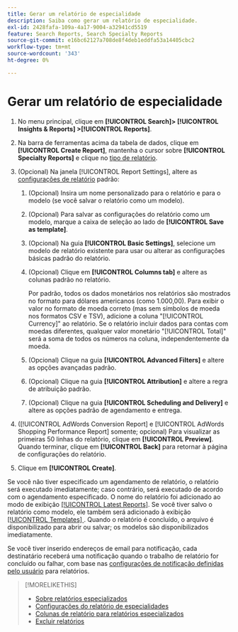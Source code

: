 ```yaml
---
title: Gerar um relatório de especialidade
description: Saiba como gerar um relatório de especialidade.
exl-id: 2428fafa-109a-4a17-9004-a32941cd5519
feature: Search Reports, Search Specialty Reports
source-git-commit: e16bc62127a708de8f4deb1eddfa53a14405cbc2
workflow-type: tm+mt
source-wordcount: '343'
ht-degree: 0%

---
```


# Gerar um relatório de especialidade

1. No menu principal, clique em **[!UICONTROL Search]> [!UICONTROL Insights & Reports] >[!UICONTROL Reports]**.

1. Na barra de ferramentas acima da tabela de dados, clique em **[!UICONTROL Create Report]**, mantenha o cursor sobre **[!UICONTROL Specialty Reports]** e clique no [tipo de relatório](/help/search-social-commerce/reports/management/specialty/specialty-report-about.md).

1. (Opcional) Na janela [!UICONTROL Report Settings], altere as [configurações de relatório](specialty-report-settings.md) padrão:

   1. (Opcional) Insira um nome personalizado para o relatório e para o modelo (se você salvar o relatório como um modelo).

   1. (Opcional) Para salvar as configurações do relatório como um modelo, marque a caixa de seleção ao lado de **[!UICONTROL Save as template]**.

   1. (Opcional) Na guia **[!UICONTROL Basic Settings]**, selecione um modelo de relatório existente para usar ou alterar as configurações básicas padrão do relatório.

   1. (Opcional) Clique em **[!UICONTROL Columns tab]** e altere as colunas padrão no relatório.

      Por padrão, todos os dados monetários nos relatórios são mostrados no formato para dólares americanos (como 1.000,00). Para exibir o valor no formato de moeda correto (mas sem símbolos de moeda nos formatos CSV e TSV), adicione a coluna &quot;[!UICONTROL Currency]&quot; ao relatório. Se o relatório incluir dados para contas com moedas diferentes, qualquer valor monetário &quot;[!UICONTROL Total]&quot; será a soma de todos os números na coluna, independentemente da moeda.

   1. (Opcional) Clique na guia **[!UICONTROL Advanced Filters]** e altere as opções avançadas padrão.

   1. (Opcional) Clique na guia **[!UICONTROL Attribution]** e altere a regra de atribuição padrão.

   1. (Opcional) Clique na guia **[!UICONTROL Scheduling and Delivery]** e altere as opções padrão de agendamento e entrega.

1. ([!UICONTROL AdWords Conversion Report] e [!UICONTROL AdWords Shopping Performance Report] somente; opcional) Para visualizar as primeiras 50 linhas do relatório, clique em **[!UICONTROL Preview]**. Quando terminar, clique em **[!UICONTROL Back]** para retornar à página de configurações do relatório.

1. Clique em **[!UICONTROL Create]**.

Se você não tiver especificado um agendamento de relatório, o relatório será executado imediatamente; caso contrário, será executado de acordo com o agendamento especificado. O nome do relatório foi adicionado ao modo de exibição [[!UICONTROL Latest Reports]](/help/search-social-commerce/reports/report-about.md). Se você tiver salvo o relatório como modelo, ele também será adicionado à exibição [[!UICONTROL Templates] ](/help/search-social-commerce/reports/report-about.md). Quando o relatório é concluído, o arquivo é disponibilizado para abrir ou salvar; os modelos são disponibilizados imediatamente.

Se você tiver inserido endereços de email para notificação, cada destinatário receberá uma notificação quando o trabalho de relatório for concluído ou falhar, com base nas [configurações de notificação definidas pelo usuário](/help/search-social-commerce/notifications/notification-edit.md) para relatórios.

>[!MORELIKETHIS]
>
>* [Sobre relatórios especializados](/help/search-social-commerce/reports/management/specialty/specialty-report-about.md)
>* [Configurações do relatório de especialidades](/help/search-social-commerce/reports/management/specialty/specialty-report-settings.md)
>* [Colunas de relatório para relatórios especializados](/help/search-social-commerce/reports/management/specialty/specialty-report-columns.md)
>* [Excluir relatórios](/help/search-social-commerce/reports/management/report-delete.md)
